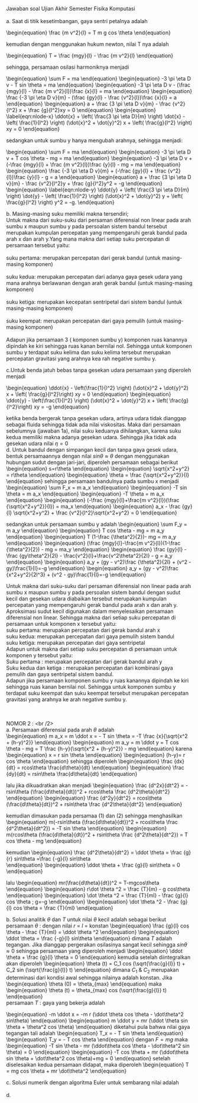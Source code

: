 Jawaban soal Ujian Akhir Semester Fisika Komputasi <br /><br />
a. Saat di titik kesetimbangan, gaya sentri petalnya adalah 
 
\begin{equation}
\frac {m v^2}{l} = T m g cos \theta
\end{equation}

kemudian dengan menggunakan hukum newton, nilai T nya adalah

\begin{equation}
T = \frac {mgy}{l} - \frac {m v^2}{l} 
\end{equation}

sehingga, persamaan osilasi harmoniknya menjadi

\begin{equation}
\sum F = ma 
\end{equation}
\begin{equation}
-3 \pi \eta D v   - T sin \theta = ma
\end{equation}
\begin{equation}
-3 \pi \eta D v - (\frac {mgy}{l} - \frac {m v^2}{l})\frac {x}{l} = ma
\end{equation}
\begin{equation}
\frac {-3 \pi \eta D v}{m} - (\frac {gy}{l} - \frac {v^2}{l})\frac {x}{l} = a
\end{equation}
\begin{equation}
a + \frac {3 \pi \eta D v}{m} - \frac {v^2}{l^2} x + \frac {g}{l^2}xy = 0
\end{equation}
\begin{equation}
\label{eqn:nlode-x}
\ddot{x} + \left( \frac{3 \pi \eta D}{m} \right) \dot{x} - \left(
\frac{1}{l^2} \right) (\dot{x}^2 + \dot{y}^2) x + \left( \frac{g}{l^2}
\right) xy = 0
\end{equation}

sedangkan untuk sumbu y hanya mengubah arahnya, sehingga menjadi: <br />

\begin{equation}
\sum F = ma 
\end{equation}
\begin{equation}
-3 \pi \eta D v   + T cos \theta - mg = ma
\end{equation}
\begin{equation}
-3 \pi \eta D v + (-\frac {mgy}{l} + \frac {m v^2}{l})\frac {y}{l} - mg = ma
\end{equation}
\begin{equation}
\frac {-3 \pi \eta D v}{m} + (-\frac {gy}{l} + \frac {v^2}{l})\frac {y}{l} - g = a
\end{equation}
\begin{equation}
a + \frac {3 \pi \eta D v}{m} - \frac {v^2}{l^2}y + \frac {g}{l^2}y^2 = -g
\end{equation}
\begin{equation}
\label{eqn:nlode-y}
\ddot{y} + \left( \frac{3 \pi \eta D}{m} \right) \dot{y} - \left(
\frac{1}{l^2} \right) (\dot{x}^2 + \dot{y}^2) y + \left( \frac{g}{l^2}
\right) y^2 = -g.
\end{equation}


b. Masing-masing suku memiliki makna tersendiri; <br />
    Untuk makna dari suku-suku dari persaman diferensial non linear pada arah sumbu x maupun sumbu y pada persoalan sistem bandul tersebut  merupakan kumpulan percepatan yang mempengaruhi gerak bandul pada arah x dan arah y.Yang mana makna dari setiap suku percepatan di persamaan tersebut yaitu: <br /><br />
suku pertama: merupakan percepatan dari gerak bandul (untuk masing-masing komponen) <br /><br />
suku kedua: merupakan percepatan dari adanya gaya gesek udara yang mana arahnya berlawanan dengan arah gerak bandul (untuk masing-masing komponen) <br /><br />
suku ketiga: merupakan kecepatan sentripetal dari sistem bandul (untuk masing-masing komponen) <br /><br />
suku keempat: merupakan percepatan dari gaya pemulih (untuk masing-masing komponen) <br /><br />
Adapun jika persamaan 3 ( komponen sumbu y) komponen ruas kanannya dipindah ke kiri sehingga ruas kanan bernilai nol. Sehingga untuk komponen sumbu y terdapat suku kelima dan suku kelima tersebut merupakan percepatan gravitasi yang arahnya kea rah negative sumbu y.


c.Untuk benda jatuh bebas tanpa gesekan udara persamaan yang diperoleh menjadi <br />

\begin{equation}
\ddot{x} - \left(\frac{1}{l^2} \right) (\dot{x}^2 + \dot{y}^2) x + \left( \frac{g}{l^2}\right) xy = 0
\end{equation}
\begin{equation}
\ddot{y} - \left(\frac{1}{l^2} \right) (\dot{x}^2 + \dot{y}^2) x + \left( \frac{g}{l^2}\right) xy = -g
\end{equation}

ketika benda bergerak tanpa gesekan udara, artinya udara tidak dianggap sebagai fluida sehingga tidak ada nilai viskositas. Maka dari persamaan sebelumnya (jawaban 1a), nilai suku keduanya dihilangkan, karena suku kedua memiliki makna adanya gesekan udara. Sehingga jika tidak ada gesekan udara nilai $\eta = 0$ 
<bt />
<br />
d. Untuk bandul dengan simpangan kecil dan tanpa gaya gesek udara, bentuk persamaannya dengan nilai $sin \theta \approx \theta$
dengan menggunakan hubungan sudut dengan jari-jari, diperoleh persamaan sebagai berikut <br />
\begin{equation}
s=r\theta
\end{equation}
\begin{equation}
\sqrt{x^2+y^2} = r\theta
\end{equation}
\begin{equation}
\theta = \frac {\sqrt{x^2+y^2}}{l}
\end{equation}
sehingga persamaan bandulnya pada sumbu x menjadi
\begin{equation}
\sum F_x = m a_x
\end{equation}
\begin{equation}
-T sin \theta = m a_x
\end{equation}
\begin{equation}
-T \theta = m a_x
\end{equation}
\begin{equation}
(-\frac {mgy}{l}+\frac{m v^2}{l})(\frac {\sqrt{x^2+y^2}}{l}) = ma_x
\end{equation}
\begin{equation}
a_x - \frac {gy}{l} \sqrt{x^2+y^2} + \frac {v^2}{l^2}\sqrt{x^2+y^2} = 0
\end{equation}

sedangkan untuk persamaan sumbu y adalah 
\begin{equation}
\sum F_y = m a_y
\end{equation}
\begin{equation}
T cos \theta - mg = m a_y
\end{equation}
\begin{equation}
T (1-\frac {\theta^2}{2})- mg = m a_y
\end{equation}
\begin{equation}
(\frac {mgy}{l}-\frac{m v^2}{l})(1-\frac {\theta^2}{2}) - mg = ma_y
\end{equation}
\begin{equation}
\frac {gy}{l} - \frac {gy\theta^2}{2l} - \frac{v^2}{l}+\frac{v^2\theta^2}{2l} - g = a_y
\end{equation}
\begin{equation}
a_y + (gy - v^2)\frac {\theta^2}{2l} + (v^2 - gy)\frac{1}{l}=-g
\end{equation}
\begin{equation}
a_y + (gy - v^2)\frac {x^2+y^2}{2l^3} + (v^2 - gy)\frac{1}{l}=-g
\end{equation}

Untuk makna dari suku-suku dari persaman diferensial non linear pada arah sumbu x maupun sumbu y pada persoalan sistem bandul dengan sudut kecil dan gesekan udara diabaikan  tersebut  merupakan kumpulan percepatan yang mempengaruhi gerak bandul pada arah x dan arah y. Aproksimasi sudut kecil digunakan dalam menyelesaikan persamaan diferensial non linear. Sehingga makna dari setiap suku percepatan di persamaan untuk komponen x tersebut yaitu: <br />
suku pertama: merupakan percepatan dari gerak bandul arah x <br />
suku kedua: merupakan percepatan dari gaya pemulih  sistem bandul <br />
suku ketiga: merupakan percepatan dari gaya sentripetal <br />
Adapun untuk makna dari setiap suku percepatan di persamaan untuk komponen y tersebut yaitu: <br/>
Suku pertama : merupakan percepatan dari gerak bandul arah y <br />
Suku kedua dan ketiga : merupakan percepatan dari kombinasi gaya pemulih dan gaya sentripetal sistem bandul. <br />
Adapun jika persamaan komponen sumbu y ruas kanannya dipindah ke kiri sehingga ruas kanan bernilai nol. Sehingga untuk komponen sumbu y terdapat suku keempat dan suku keempat tersebut merupakan percepatan gravitasi yang arahnya ke arah negative sumbu y. 
 

<br /><br />
NOMOR 2 : <br /2><br />
a. Persamaan diferensial pada arah $\theta$ adalah <br />
\begin{equation}
m a_x = m \ddot x = - T sin \theta = -T \frac {x}{\sqrt{x^2 + (h-y)^2}}
\end{equation}
\begin{equation}
m a_y = m \ddot y = T cos \theta - mg = T \frac {h-y}{\sqrt{x^2 + (h-y)^2}} - mg
\end{equation}
karena
\begin{equation}
x = r sin \theta
\end{equation}
\begin{equation}
(h-y)= r cos \theta
\end{equation}
sehingga diperoleh
\begin{equation}
\frac {dx}{dt} = rcos\theta \frac{d\theta}{dt}
\end{equation}
\begin{equation}
\frac {dy}{dt} = rsin\theta \frac{d\theta}{dt}
\end{equation}

lalu jika dikuadratkan akan menjadi
\begin{equation}
\frac {d^2x}{dt^2} = -rsin\theta (\frac{d\theta}{dt})^2 + rcos\theta \frac {d^2\theta}{dt^2}
\end{equation}
\begin{equation}
\frac {d^2y}{dt^2} = rcos\theta (\frac{d\theta}{dt})^2 + rsin\theta \frac {d^2\theta}{dt^2}
\end{equation}

kemudian dimasukan pada persamaa (1) dan (2) sehingga menghasilkan
\begin{equation}
m(-rsin\theta (\frac{d\theta}{dt})^2 + rcos\theta \frac {d^2\theta}{dt^2}) = -T sin \theta
\end{equation}
\begin{equation}
m(rcos\theta (\frac{d\theta}{dt})^2 + rsin\theta \frac {d^2\theta}{dt^2}) = T cos \theta - mg
\end{equation}

kemudian 
\begin{equation}
\frac {d^2\theta}{dt^2} = \ddot \theta = \frac {g}{r} sin\theta =\frac {-g}{l} sin\theta  
\end{equation}
\begin{equation}
\ddot \theta + \frac {g}{l} sin\theta = 0
\end{equation}

lalu
\begin{equation}
mr(\frac{d\theta}{dt})^2 = T-mgcos\theta
\end{equation}
\begin{equation}
r\dot \theta ^2 = \frac {T}{m} - g cos\theta
\end{equation}
\begin{equation}
\dot \theta ^2 = \frac {T}{ml} - \frac {g}{l} cos \theta ; g=-g
\end{equation}
\begin{equation}
\dot \theta ^2 - \frac {g}{l} cos \theta = \frac {T}{ml} 
\end{equation}

b. Solusi analitik $\theta$ dan $T$ untuk nilai $\theta$ kecil adalah sebagai berikut <br />
persamaan $\theta$ :
dengan nilai $r$ = $l$ = konstan 
\begin{equation}
\frac {g}{l} cos \theta - \frac {T}{ml} = \ddot \theta ^2
\end{equation}
\begin{equation}
\ddot \theta = \frac {-g}{l} sin\theta
\end{equation}
dimana $T$ adalah tegangan. Jika dianggap pergerakan osilasinya sangat kecil sehingga $sin \theta \approx 0$ sehingga persamaan yang diperoleh menjadi
\begin{equation}
\ddot \theta + \frac {g}{l} \theta = 0
\end{equation}
kemudia setelah diintegralkan akan diperoleh 
\begin{equation}
\theta (t) = C_1 cos (\sqrt{\frac{g}{l}} t) + C_2 sin (\sqrt{\frac{g}{l}} t) 
\end{equation}
dimana $C_1$ & $C_2$ merupakan determinasi dari kondisi awal sehingga nilainya adalah konstan. Jika
\begin{equation}
\theta (0) = \theta_{max} 
\end{equation}
maka
\begin{equation}
\theta (t) = \theta_{max} cos (\sqrt{\frac{g}{l}} t) 
\end{equation}
<br />
persamaan $T$ :
gaya yang bekerja adalah

\begin{equation}
-m \ddot x = -m r (\ddot \theta cos \theta - \dot\theta^2 sin\theta)
\end{equation}
\begin{equation}
m \ddot y = mr (\ddot \theta sin \theta + \theta^2 cos \theta)
\end{equation}
diketahui pula bahwa nilai gaya tegangan tali adalah
\begin{equation}
T_x = - T sin \theta
\end{equation}
\begin{equation}
T_y = - T cos \theta
\end{equation}
dengan $F=mg$ maka
\begin{equation}
-T sin \theta - mr (\ddot\theta cos \theta - \dot\theta^2 sin \theta) = 0
\end{equation}
\begin{equation}
-T cos \theta + mr (\ddot\theta sin \theta + \dot\theta^2 cos \theta)+mg = 0
\end{equation}
setelah diselesaikan kedua persamaan didapat, maka diperoleh
\begin{equation}
T = mg cos \theta + mr \dot\theta^2
\end{equation}

c. Solusi numerik dengan algoritma Euler untuk sembarang nilai adalah 
<br /><br />
d. 
